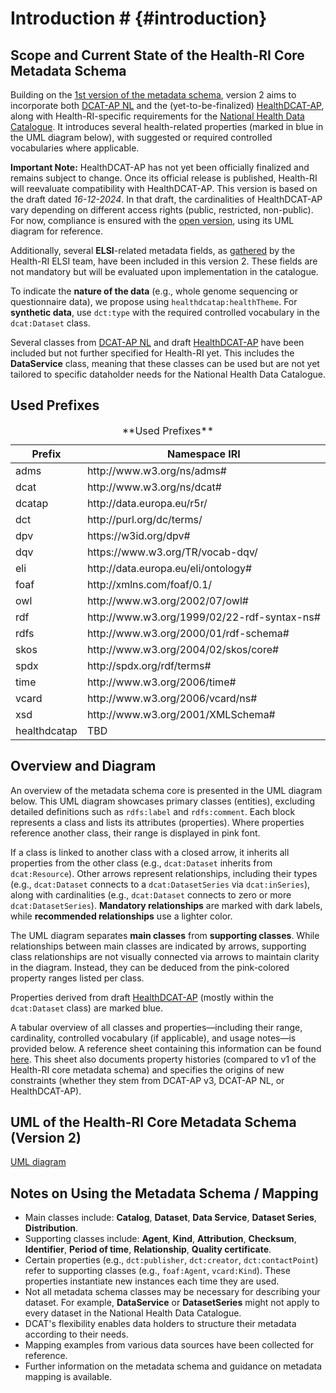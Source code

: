 # Introduction # {#introduction}

## Scope and Current State of the Health-RI Core Metadata Schema
Building on the [1st version of the metadata schema](https://github.com/Health-RI/health-ri-metadata/tree/master), version 2 aims to incorporate both [DCAT-AP NL](https://geonovum.github.io/DCAT-AP-NL30/) and the (yet-to-be-finalized) [HealthDCAT-AP](https://healthdcat-ap.github.io/), along with Health-RI-specific requirements for the [National Health Data Catalogue](https://catalogus.healthdata.nl/). It introduces several health-related properties (marked in blue in the UML diagram below), with suggested or required controlled vocabularies where applicable.

**Important Note:** HealthDCAT-AP has not yet been officially finalized and remains subject to change. Once its official release is published, Health-RI will reevaluate compatibility with HealthDCAT-AP. This version is based on the draft dated *16-12-2024*. In that draft, the cardinalities of HealthDCAT-AP vary depending on different access rights (public, restricted, non-public). For now, compliance is ensured with the [open version](https://healthdcat-ap.github.io/OPEN%20DATA%20HealthDCAT-AP%203.0.0.drawio.png), using its UML diagram for reference.

Additionally, several **ELSI**-related metadata fields, as [gathered](https://health-ri.atlassian.net/wiki/spaces/HA/pages/469893133/Metadata+rondom+gebruiksvoorwaarden+en+authenticatie+autorisatie+en+ELSI+aspecten#Catalogus) by the Health-RI ELSI team, have been included in this version 2. These fields are not mandatory but will be evaluated upon implementation in the catalogue.

To indicate the **nature of the data** (e.g., whole genome sequencing or questionnaire data), we propose using `healthdcatap:healthTheme`. For **synthetic data**, use `dct:type` with the required controlled vocabulary in the `dcat:Dataset` class.

Several classes from [DCAT-AP NL](https://docs.geostandaarden.nl/dcat/dcat-ap-nl30/) and draft [HealthDCAT-AP](https://healthdcat-ap.github.io/) have been included but not further specified for Health-RI yet. This includes the **DataService** class, meaning that these classes can be used but are not yet tailored to specific dataholder needs for the National Health Data Catalogue.
  
## Used Prefixes
<table> <caption>**Used Prefixes**</caption> <thead> <tr> <th>Prefix</th> <th>Namespace IRI</th> </tr> </thead> <tbody> <tr> <td>adms</td> <td>http://www.w3.org/ns/adms#</td> </tr> <tr> <td>dcat</td> <td>http://www.w3.org/ns/dcat#</td> </tr> <tr> <td>dcatap</td> <td>http://data.europa.eu/r5r/</td> </tr> <tr> <td>dct</td> <td>http://purl.org/dc/terms/</td> </tr> <tr> <td>dpv</td> <td>https://w3id.org/dpv#</td> </tr> <tr> <td>dqv</td> <td>https://www.w3.org/TR/vocab-dqv/</td> </tr> <tr> <td>eli</td> <td>http://data.europa.eu/eli/ontology#</td> </tr> <tr> <td>foaf</td> <td>http://xmlns.com/foaf/0.1/</td> </tr> <tr> <td>owl</td> <td>http://www.w3.org/2002/07/owl#</td> </tr> <tr> <td>rdf</td> <td>http://www.w3.org/1999/02/22-rdf-syntax-ns#</td> </tr> <tr> <td>rdfs</td> <td>http://www.w3.org/2000/01/rdf-schema#</td> </tr> <tr> <td>skos</td> <td>http://www.w3.org/2004/02/skos/core#</td> </tr> <tr> <td>spdx</td> <td>http://spdx.org/rdf/terms#</td> </tr> <tr> <td>time</td> <td>http://www.w3.org/2006/time#</td> </tr> <tr> <td>vcard</td> <td>http://www.w3.org/2006/vcard/ns#</td> </tr> <tr> <td>xsd</td> <td>http://www.w3.org/2001/XMLSchema#</td> </tr> <tr> <td>healthdcatap</td> <td>TBD</td> </tr> </tbody> </table>

## Overview and Diagram
An overview of the metadata schema core is presented in the UML diagram below. This UML diagram showcases primary classes (entities), excluding detailed definitions such as `rdfs:label` and `rdfs:comment`. Each block represents a class and lists its attributes (properties). Where properties reference another class, their range is displayed in pink font.

If a class is linked to another class with a closed arrow, it inherits all properties from the other class (e.g., `dcat:Dataset` inherits from `dcat:Resource`). Other arrows represent relationships, including their types (e.g., `dcat:Dataset` connects to a `dcat:DatasetSeries` via `dcat:inSeries`), along with cardinalities (e.g., `dcat:Dataset` connects to zero or more `dcat:DatasetSeries`). **Mandatory relationships** are marked with dark labels, while **recommended relationships** use a lighter color.

The UML diagram separates **main classes** from **supporting classes**. While relationships between main classes are indicated by arrows, supporting class relationships are not visually connected via arrows to maintain clarity in the diagram. Instead, they can be deduced from the pink-colored property ranges listed per class.

Properties derived from draft [HealthDCAT-AP](https://healthdcat-ap.github.io/) (mostly within the `dcat:Dataset` class) are marked blue.

A tabular overview of all classes and properties—including their range, cardinality, controlled vocabulary (if applicable), and usage notes—is provided below. A reference sheet containing this information can be found [here](Documents/Metadata_CoreGenericHealth_v2.xlsx). This sheet also documents property histories (compared to v1 of the Health-RI core metadata schema) and specifies the origins of new constraints (whether they stem from DCAT-AP v3, DCAT-AP NL, or HealthDCAT-AP).

## UML of the Health-RI Core Metadata Schema (Version 2)
[UML diagram](images/HRI_metadata_p2.png)


## Notes on Using the Metadata Schema / Mapping
- Main classes include: **Catalog**, **Dataset**, **Data Service**, **Dataset Series**, **Distribution**.
- Supporting classes include: **Agent**, **Kind**, **Attribution**, **Checksum**, **Identifier**, **Period of time**, **Relationship**, **Quality certificate**.
- Certain properties (e.g., `dct:publisher`, `dct:creator`, `dct:contactPoint`) refer to supporting classes (e.g., `foaf:Agent`, `vcard:Kind`). These properties instantiate new instances each time they are used.
- Not all metadata schema classes may be necessary for describing your dataset. For example, **DataService** or **DatasetSeries** might not apply to every dataset in the National Health Data Catalogue.
- DCAT's flexibility enables data holders to structure their metadata according to their needs.
- Mapping examples from various data sources have been collected for reference.
- Further information on the metadata schema and guidance on metadata mapping is available.




